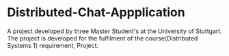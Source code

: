 # Distributed-Chat-Appplication
A project developed by three Master Student's at the University of Stuttgart. The project is developed for the fulfilment of the course(Distributed Systems 1) requirement, Project.
